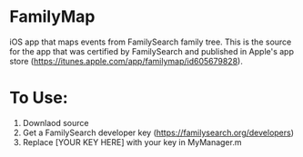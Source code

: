 FamilyMap
=========

iOS app that maps events from FamilySearch family tree.  This is the source for the app that was certified by FamilySearch and published in Apple's app store (https://itunes.apple.com/app/familymap/id605679828).

To Use:
=========
1. Downlaod source
2. Get a FamilySearch developer key (https://familysearch.org/developers)
3. Replace [YOUR KEY HERE] with your key in MyManager.m 
